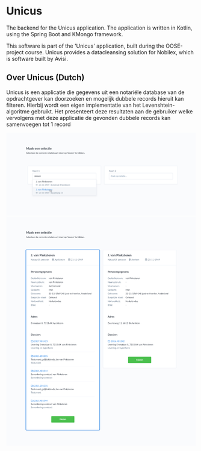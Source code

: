 # Unicus
The backend for the Unicus application. The application is written in Kotlin, using the Spring Boot and KMongo framework.

This software is part of the 'Unicus' application, built during the OOSE-project course. Unicus provides a datacleansing solution for Nobilex, which is software built by Avisi.

## Over Unicus (Dutch)
Unicus is een applicatie die gegevens uit een notariële database van de opdrachtgever kan doorzoeken en mogelijk dubbele records hieruit kan filteren. Hierbij wordt een eigen implementatie van het Levenshtein-algoritme gebruikt. Het presenteert deze resultaten aan de gebruiker welke vervolgens met deze applicatie de gevonden dubbele records kan samenvoegen tot 1 record

![](doc/2.png)
![](doc/1.png)
